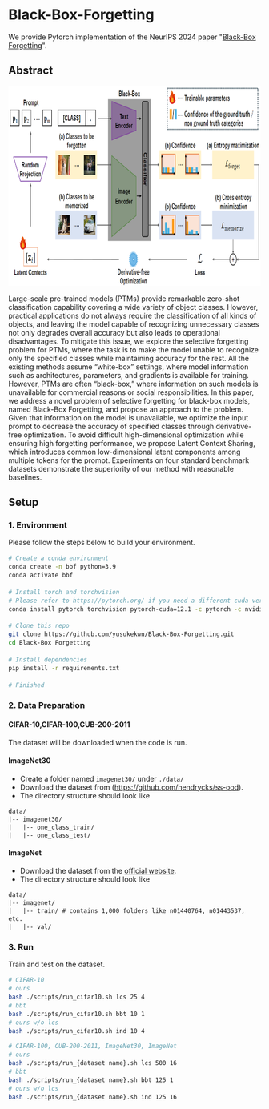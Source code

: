 # Black-Box-Forgetting
We provide Pytorch implementation of the NeurIPS 2024 paper "[Black-Box Forgetting](https://arxiv.org/abs/2411.00409)".

## Abstract
<p align="center">
<img src="method_overview.png" width: auto, height="400" />
</p>

 Large-scale pre-trained models (PTMs) provide remarkable zero-shot classification capability covering a wide variety of object classes. However, practical applications do not always require the classification of all kinds of objects, and leaving the model capable of recognizing unnecessary classes not only degrades overall accuracy but also leads to operational disadvantages. To mitigate this issue, we explore the selective forgetting problem for PTMs, where the task is to make the model unable to recognize only the specified classes while maintaining accuracy for the rest. All the existing methods assume “white-box” settings, where model information such as architectures, parameters, and gradients is available for training. However, PTMs are often “black-box,” where information on such models is unavailable for commercial reasons or social responsibilities. In this paper, we address a novel problem of selective forgetting for black-box models, named Black-Box Forgetting, and propose an approach to the problem. Given that information on the model is unavailable, we optimize the input prompt to decrease the accuracy of specified classes through derivative-free optimization. To avoid difficult high-dimensional optimization while ensuring high forgetting performance, we propose Latent Context Sharing, which introduces common low-dimensional latent components among multiple tokens for the prompt. Experiments on four standard benchmark datasets demonstrate the superiority of our method with reasonable baselines. 

## Setup

### 1. Environment
Please follow the steps below to build your environment.

```bash
# Create a conda environment 
conda create -n bbf python=3.9
conda activate bbf

# Install torch and torchvision
# Please refer to https://pytorch.org/ if you need a different cuda version
conda install pytorch torchvision pytorch-cuda=12.1 -c pytorch -c nvidia

# Clone this repo
git clone https://github.com/yusukekwn/Black-Box-Forgetting.git
cd Black-Box Forgetting

# Install dependencies
pip install -r requirements.txt

# Finished
```

### 2. Data Preparation
#### CIFAR-10,CIFAR-100,CUB-200-2011
The dataset will be downloaded when the code is run.

#### ImageNet30
- Create a folder named `imagenet30/` under `./data/`
- Download the dataset from (https://github.com/hendrycks/ss-ood). 
- The directory structure should look like
```
data/
|-- imagenet30/
|   |-- one_class_train/
|   |-- one_class_test/
```

#### ImageNet
- Download the dataset from the [official website](https://image-net.org/index.php).
- The directory structure should look like
```
data/
|-- imagenet/
|   |-- train/ # contains 1,000 folders like n01440764, n01443537, etc.
|   |-- val/
```

### 3. Run
Train and test on the dataset.
``` bash
# CIFAR-10
# ours
bash ./scripts/run_cifar10.sh lcs 25 4
# bbt
bash ./scripts/run_cifar10.sh bbt 10 1
# ours w/o lcs
bash ./scripts/run_cifar10.sh ind 10 4
```
``` bash
# CIFAR-100, CUB-200-2011, ImageNet30, ImageNet
# ours
bash ./scripts/run_{dataset name}.sh lcs 500 16
# bbt
bash ./scripts/run_{dataset name}.sh bbt 125 1
# ours w/o lcs
bash ./scripts/run_{dataset name}.sh ind 125 16
```
